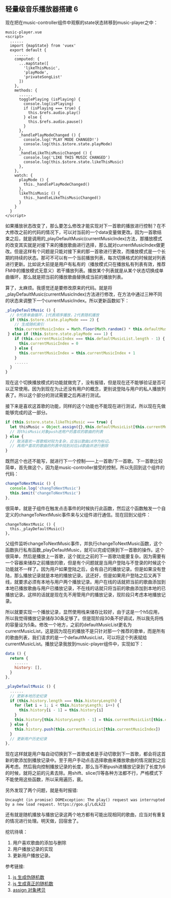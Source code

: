 ## 轻量级音乐播放器搭建 6



现在把在music-controller组件中观察的state状态转移到music-player之中：

```vue
music-player.vue
<script>
  ......
  import {mapState} from 'vuex'
  export default {
	......
    computed: {
      ...mapState([
        'likeThisMusic',
        'playMode',
        'privateSongList'
      ])
    },
    methods: {
      ......
      togglePlaying (isPlaying) {
        console.log(isPlaying)
        if (isPlaying === true) {
          this.$refs.audio.play()
        } else {
          this.$refs.audio.pause()
        }
      },
      _handlePlayModeChanged () {
        console.log('PLAY MODE CHANGED!')
        console.log(this.$store.state.playMode)
      },
      _handleLikeThisMusicChanged () {
        console.log('LIKE THIS MUSIC CHANGED')
        console.log(this.$store.state.likeThisMusic)
      },
    },
    watch: {
      playMode () {
        this._handlePlayModeChanged()
      },
      likeThisMusic () {
        this._handleLikeThisMusicChanged()
      }
    }
  }
</script>
```

如果播放状态改变了，那么要怎么修改才能实现对下一首歌的播放进行控制？在不大修改之前的代码的情况下，可以对当前的一个data变量做更改。因为一首歌结束之后，就是调用的_playDefaultMusic(currentMusicIndex)方法，那播放模式的改变其实就是对接下来的播放歌曲进行选择，那么就对currentMusicIndex做更改。但是这样有个问题是只能对接下来的那一首歌进行更改，而播放模式是一个长期的持续的状态。那可不可以有一个当前播放列表，每次切换格式的时候就对列表进行更新。比如说大前提是用户有私有的（播放模式只在播放私有列表有效，推荐FM中的播放模式无意义）若干播放列表。播放某个列表就是从某个状态切换成单曲循环，那么就是把当前的播放歌曲替换成当前的播放列表。

算了，太麻烦。我感觉还是要修改原来的代码。就是将_playDefaultMusic(currentMusicIndex)方法进行修改，在方法中通过三种不同的状态来调整下一个currentMusicIndex。所以更新函数如下：

```js
_playDefaultMusic () {
  // 0代表单曲循环，1代表顺序播放，2代表随机播放
  if (this.$store.state.playMode === 2) {
    // 生成随机索引
    this.currentMusicIndex = Math.floor(Math.random() * this.defaultMusicList.length)
 } else if (this.$store.state.playMode === 1) {
    if (this.currentMusicIndex === this.defaultMusicList.length - 1) {
      this.currentMusicIndex = 0
    } else {
      this.currentMusicIndex = this.currentMusicIndex + 1
    }
    ......
  }
}
```

现在这个切换播放模式的功能就做完了，没有报错，但是现在还不能够验证是否可以正常使用。因为到现在为止还没有用户的概念，更别说登陆与用户的私人播放列表了。所以这个部分的测试需要之后再进行测试。

接下来是喜欢这首歌的功能，同样的这个功能也不能现在进行测试，所以现在先做能够完成的这一部分。

```js
if (this.$store.state.likeThisMusic === true) {
  let thisMusic = Object.assign({},this.defaultMusicList[this.currentMusicIndex])
  // 将thisMusic对象push进用户的喜欢的歌曲的列表
} else {
  // 取消喜欢一首歌相对较为复杂，应当以歌曲id作为标记。
  // 再用户喜欢的歌曲的列表中找到对应id歌曲并进行删除
}
```

既然这个也还不能写，就进行下一个控制——上一首歌/下一首歌。下一首歌比较简单，首先做这个，因为是music-controller接受的控制，所以先回到这个组件的代码：

```js
changeToNextMusic () {
  console.log('changToNextMusic')
  this.$emit('changeToNextMusic')
},
```

很简单，就是子组件在触发点击事件的时候执行此函数，然后这个函数触发一个自定义的changeToNextMusic事件来与父组件进行通信。现在回到父组件：

```JS
changeToNextMusic () {
  this._playDefaultMusic()
},
```

父组件监听changeToNextMusic事件，并执行changeToNextMusic函数，这个函数执行私有函数_playDefaultMusic，就可以完成切换到下一首歌的操作。这个很简单，然后是播放上一首歌，这个就比之前的下一首歌功能要复杂。因为需要有一个容器来储存之前播放的歌，但是有个问题就是当用户登陆与不登录的时候这个功能就不一样了。因为用户如果登陆之后，会有自己的播放记录。但是如果没有登陆，那么播放记录就是本地的播放记录。这还好，但是如果用户登陆之后又再下线，就要求必须有本地与用户两个播放记录。用户在线的话就把当前的歌曲添加到本地已播放歌曲与用户已播放记录，不在线的话就只将当前的歌曲添加到本地的已播放记录。这样的话就是现在先不用管用户的播放记录，现阶段只考虑本地播放记录。

所以就要实现一个播放记录，显然使用栈来储存比较好，由于这是一个h5应用，所以我觉得播放记录储存30条足够了。但是现阶段30条不好调试，所以我先将栈的容量设为5条。修改一个地方，之前的defaultMusicList更名为currentMusicList，这是因为现在的播放不是只针对那一个推荐的歌单，而是所有的歌曲列表，我们请求的是一个defaultMusicList，可以将这个列表赋给currentMusicList。播放记录我放到music-player组件中，实现如下：

```js
data () {
  return {
	......
    history: [],
  }
},

_playDefaultMusic () {
  ......
  // 更新本地历史纪录
  if (this.history.length === this.historyLength) {
    for (let i = 1; i < this.historyLength; i++) {
      this.history[i - 1] = this.history[i]
    }
    this.history[this.historyLength - 1] = this.currentMusicList[this.currentMusicIndex]
  } else {
    this.history.push(this.currentMusicList[this.currentMusicIndex])
  }
  // 更新用户历史纪录
},
```

现在这样就是用户每自动切换到下一首歌或者是手动切歌到下一首歌，都会将这首新的歌添加到播放记录中。至于用户手动点击选择歌曲来播放歌曲的情况就到之后再考虑。然后我向控制播放记录的长度，那么当不断push进播放记录到了长度为6的时候，就将之前的元素去除。用shift、slice(1)等各种方法都不行，严格模式下不能使用这些函数，所以采用遍历，衰。

另外发现了两个问题，就是有时报错:

```
Uncaught (in promise) DOMException: The play() request was interrupted by a new load request. https://goo.gl/LdLk22
```

还有就是随机播放与播放记录这两个地方都有可能出现相同的歌曲，应当对有重复的情况进行处理。明天做，回宿舍了。



挖坑待填：

1. 用户喜欢歌曲的添加与删除
2. 用户播放记录的实现
3. 更新用户播放记录。



参考链接:

1. [js 生成伪随机数](https://developer.mozilla.org/en-US/docs/Web/JavaScript/Reference/Global_Objects/Math/random)
2. [js 生成真正的随机数](https://developer.mozilla.org/zh-CN/docs/Web/API/RandomSource/getRandomValues)
3. [assign 对象拷贝](https://developer.mozilla.org/zh-CN/docs/Web/JavaScript/Reference/Global_Objects/Object/assign)
